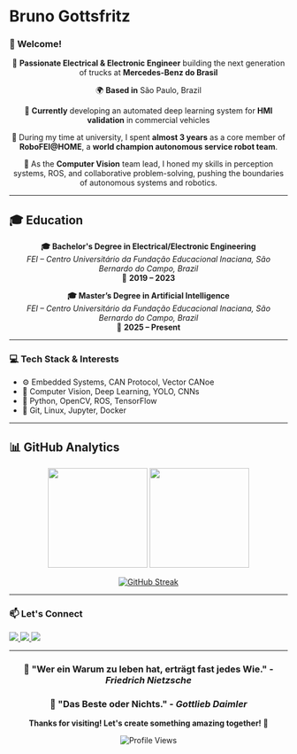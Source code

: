 # Bruno Gottsfritz
### 👋 Welcome!

<div align="center">
  
🚀 **Passionate Electrical & Electronic Engineer** building the next generation of trucks at **Mercedes-Benz do Brasil**

🌍 **Based in** São Paulo, Brazil

🧠 **Currently** developing an automated deep learning system for **HMI validation** in commercial vehicles

🦾 During my time at university, I spent **almost 3 years** as a core member of **RoboFEI@HOME**, a **world champion autonomous service robot team**.  

🚀 As the **Computer Vision** team lead, I honed my skills in perception systems, ROS, and collaborative problem-solving, pushing the boundaries of autonomous systems and robotics.

</div>

---

## 🎓 **Education**

<div align="center">
  
**🎓 Bachelor's Degree in Electrical/Electronic Engineering**  
*FEI – Centro Universitário da Fundação Educacional Inaciana, São Bernardo do Campo, Brazil*  
📅 **2019 – 2023**

**🎓 Master’s Degree in Artificial Intelligence**  
*FEI – Centro Universitário da Fundação Educacional Inaciana, São Bernardo do Campo, Brazil*  
📅 **2025 – Present**

</div>

---

### 💻 Tech Stack & Interests

- ⚙️ Embedded Systems, CAN Protocol, Vector CANoe
- 🤖 Computer Vision, Deep Learning, YOLO, CNNs
- 🐍 Python, OpenCV, ROS, TensorFlow
- 🔧 Git, Linux, Jupyter, Docker

---

## 📊 **GitHub Analytics**

<div align="center">
  
<!-- <img height="180em" src="https://github-readme-stats.vercel.app/api?username=bruno-gs&show_icons=true&theme=tokyonight&include_all_commits=true&count_private=true"/> -->
<img height="180em" src="https://github-readme-stats.vercel.app/api?username=bruno-gs&show_icons=true&theme=tokyonight&include_all_commits=true&count_private=true&custom_title=Bruno%20Gottsfritz%20Stats&hide_border=false&hide_rank=false&token=GH_STATS_TOKEN_1"/>

<img height="180em" src="https://github-readme-stats.vercel.app/api/top-langs/?username=bruno-gs&layout=compact&langs_count=8&theme=tokyonight"/>

</div>

<div align="center">
  
[![GitHub Streak](https://streak-stats.demolab.com?user=bruno-gs&theme=tokyonight&border_radius=10)](https://git.io/streak-stats)

</div>

---

### 📫 Let's Connect

<div>
  <a href="https://instagram.com/brunogottsfritz" target="_blank">
    <img src="https://img.shields.io/badge/-Instagram-%23E4405F?style=for-the-badge&logo=instagram&logoColor=white">
  </a>
  <a href="mailto:bgottsfritz@gmail.com" target="_blank">
    <img src="https://img.shields.io/badge/-Gmail-%23333?style=for-the-badge&logo=gmail&logoColor=white">
  </a>
  <a href="https://www.linkedin.com/in/bruno-gottsfritz/" target="_blank">
    <img src="https://img.shields.io/badge/-LinkedIn-%230077B5?style=for-the-badge&logo=linkedin&logoColor=white">
  </a>
</div>

---

<div align="center">
  
### 💭 **"Wer ein Warum zu leben hat, erträgt fast jedes Wie."** - *Friedrich Nietzsche*
### 💬 **"Das Beste oder Nichts."** - *Gottlieb Daimler*

**Thanks for visiting! Let's create something amazing together! 🚀**

![Profile Views](https://komarev.com/ghpvc/?username=bruno-gs&color=blueviolet&style=flat-square&label=Profile+Views)

</div>

